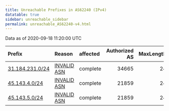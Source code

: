 ```yaml
---
title: Unreachable Prefixes in AS62240 (IPv4)
datatable: true
sidebar: unreachable_sidebar
permalink: unreachable_AS62240-v4.html
---
```


Data as of 2020-09-18 11:20:00 UTC


<div class="datatable-begin"></div>

| Prefix                                                   | Reason                                                                                                 | affected   |   Authorized AS |   MaxLength | Anchor                                         |   unreachable /24s |
|:---------------------------------------------------------|:-------------------------------------------------------------------------------------------------------|:-----------|----------------:|------------:|:-----------------------------------------------|-------------------:|
| [31.184.231.0/24](https://stat.ripe.net/31.184.231.0/24) | [INVALID ASN](https://rpki-validator.ripe.net/announcement-preview?asn=AS62240&prefix=31.184.231.0/24) | complete   |           34665 |          24 | [RIPE](unreachable_RIPE_NCC_RPKI_Root-v4.html) |                  1 |
| [45.143.4.0/24](https://stat.ripe.net/45.143.4.0/24)     | [INVALID ASN](https://rpki-validator.ripe.net/announcement-preview?asn=AS62240&prefix=45.143.4.0/24)   | complete   |           21859 |          24 | [RIPE](unreachable_RIPE_NCC_RPKI_Root-v4.html) |                  1 |
| [45.143.5.0/24](https://stat.ripe.net/45.143.5.0/24)     | [INVALID ASN](https://rpki-validator.ripe.net/announcement-preview?asn=AS62240&prefix=45.143.5.0/24)   | complete   |           21859 |          24 | [RIPE](unreachable_RIPE_NCC_RPKI_Root-v4.html) |                  1 |

<div class="datatable-end"></div>